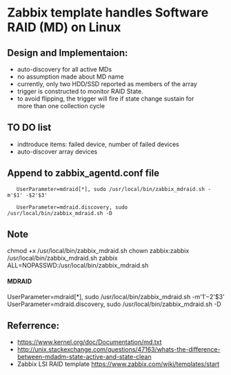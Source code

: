 Zabbix template handles Software RAID (MD) on Linux
==================

Design and Implementaion:
-----------------

- auto-discovery for all active MDs
- no assumption made about MD name
- currently, only two HDD/SSD reported as members of the array
- trigger is constructed to monitor RAID State.
- to avoid flipping, the trigger will fire if state change sustain for  
 more than one collection cycle


TO DO list
------

- indtroduce items: failed device, number of failed devices
- auto-discover array devices


Append to zabbix_agentd.conf file
----------------
``` sheell
   UserParameter=mdraid[*], sudo /usr/local/bin/zabbix_mdraid.sh -m'$1' -$2'$3'
   
   UserParameter=mdraid.discovery, sudo /usr/local/bin/zabbix_mdraid.sh -D 
```
Note
----
chmod +x /usr/local/bin/zabbix_mdraid.sh
chown zabbix:zabbix /usr/local/bin/zabbix_mdraid.sh
zabbix ALL=NOPASSWD:/usr/local/bin/zabbix_mdraid.sh

#### MDRAID
UserParameter=mdraid[*], sudo /usr/local/bin/zabbix_mdraid.sh -m'$1' -$2'$3'
UserParameter=mdraid.discovery, sudo /usr/local/bin/zabbix_mdraid.sh -D


Referrence:
-------

- https://www.kernel.org/doc/Documentation/md.txt
- http://unix.stackexchange.com/questions/47163/whats-the-difference-between-mdadm-state-active-and-state-clean
- Zabbix LSI RAID template https://www.zabbix.com/wiki/templates/start
